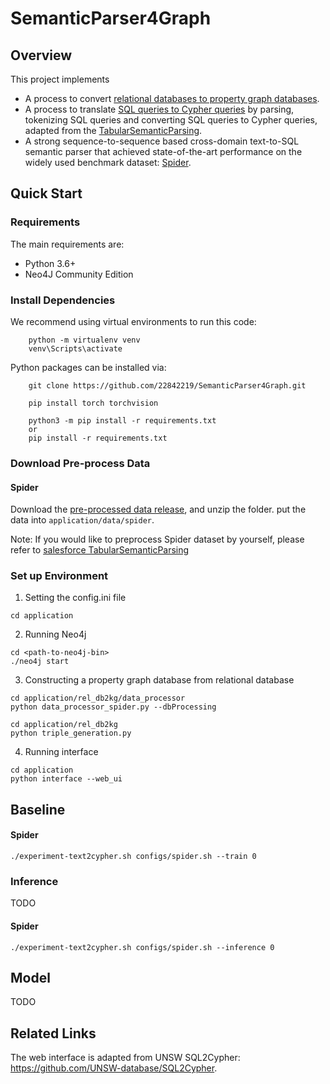 # SemanticParser4Graph

## Overview

This project implements

- A process to convert [relational databases to property graph databases](application).
- A process to translate [SQL queries to Cypher queries](application) by parsing, tokenizing SQL queries and converting SQL queries to Cypher queries, adapted from the [TabularSemanticParsing](https://github.com/salesforce/TabularSemanticParsing).
- A strong sequence-to-sequence based cross-domain text-to-SQL semantic parser that achieved state-of-the-art performance on the widely used benchmark dataset: [Spider](https://yale-lily.github.io/spider).

<!-- The parser can be adapted to learn mappings from text to other structured query languages such as [SOQL](https://developer.salesforce.com/docs/atlas.en-us.soql_sosl.meta/soql_sosl/sforce_api_calls_soql.htm) by modifying the formal langauge pre-processing and post-processing modules. -->


## Quick Start

### Requirements

The main requirements are:

- Python 3.6+
- Neo4J Community Edition

### Install Dependencies

We recommend using virtual environments to run this code:
```
    python -m virtualenv venv
    venv\Scripts\activate
```  
Python packages can be installed via:

```
    git clone https://github.com/22842219/SemanticParser4Graph.git

    pip install torch torchvision

    python3 -m pip install -r requirements.txt
    or 
    pip install -r requirements.txt
```

### Download Pre-process Data

#### Spider

Download the [pre-processed data release](https://uniwa-my.sharepoint.com/:f:/r/personal/22842219_student_uwa_edu_au/Documents/preprocessed_spider?csf=1&web=1&e=Sh1Ep2), and unzip the folder. 
put the data into `application/data/spider`.

Note: If you would like to preprocess Spider dataset by yourself, please refer to [salesforce TabularSemanticParsing](https://github.com/salesforce/TabularSemanticParsing)


### Set up Environment

1. Setting the config.ini file
```
cd application

```
2. Running Neo4j
```
cd <path-to-neo4j-bin>
./neo4j start
```
3. Constructing a property graph database from relational database
```
cd application/rel_db2kg/data_processor
python data_processor_spider.py --dbProcessing

cd application/rel_db2kg
python triple_generation.py

```

4. Running interface

```
cd application
python interface --web_ui
```


## Baseline

#### Spider

```
./experiment-text2cypher.sh configs/spider.sh --train 0
```

### Inference

TODO 

#### Spider

```
./experiment-text2cypher.sh configs/spider.sh --inference 0
```


## Model

TODO
<!-- ### Train

### Inference -->

<!-- 
## Citation

If you find the resource in this repository helpful, please cite

```
TODO
``` -->

## Related Links

The web interface is adapted from UNSW SQL2Cypher: https://github.com/UNSW-database/SQL2Cypher.
